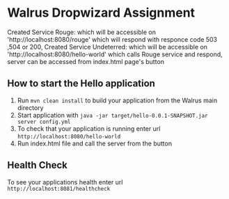 # Walrus Dropwizard Assignment
Created Service Rouge: which will be accessible on 'http://localhost:8080/rouge' which will respond with responce code 503 ,504 or 200, 
Created Service Undeterred: which will be accessible on 'http://localhost:8080/hello-world' which calls Rouge service and respond, 
server can be accessed from index.html page's button

How to start the Hello application
---

1. Run `mvn clean install` to build your application from the Walrus main directory
1. Start application with `java -jar target/hello-0.0.1-SNAPSHOT.jar server config.yml`
1. To check that your application is running enter url `http://localhost:8080/hello-world`
2. Run index.html file and call the server from the button

Health Check
---

To see your applications health enter url `http://localhost:8081/healthcheck`
